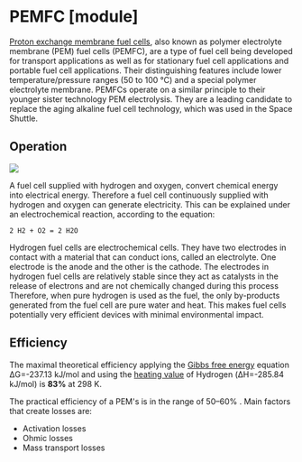 # PEMFC [module]

[Proton exchange membrane fuel cells](https://en.wikipedia.org/wiki/Proton_exchange_membrane_fuel_cell), also known as polymer electrolyte membrane (PEM) fuel cells (PEMFC), are a type of fuel cell being developed for transport applications as well as for stationary fuel cell applications and portable fuel cell applications.
Their distinguishing features include lower temperature/pressure ranges (50 to 100 °C) and a special polymer electrolyte membrane.
PEMFCs operate on a similar principle to their younger sister technology PEM electrolysis.
They are a leading candidate to replace the aging alkaline fuel cell technology, which was used in the Space Shuttle.

## Operation

![](https://upload.wikimedia.org/wikipedia/commons/6/63/Proton_Exchange_Fuel_Cell_Diagram.svg)

A fuel cell supplied with hydrogen and oxygen, convert chemical energy into electrical energy.
Therefore a fuel cell continuously supplied with hydrogen and oxygen can generate electricity.
This can be explained under an electrochemical reaction, according to the equation:

`2 H2 + O2 = 2 H2O`

Hydrogen fuel cells are electrochemical cells.
They have two electrodes in contact with a material that can conduct ions, called an electrolyte.
One electrode is the anode and the other is the cathode.
The electrodes in hydrogen fuel cells are relatively stable since they act as catalysts in the release of electrons and are not chemically changed during this process
Therefore, when pure hydrogen is used as the fuel, the only by-products generated from the fuel cell are pure water and heat.
This makes fuel cells potentially very efficient devices with minimal environmental impact.

## Efficiency

The maximal theoretical efficiency applying the [Gibbs free energy](https://en.wikipedia.org/wiki/Gibbs_free_energy) equation ΔG=-237.13 kJ/mol and using the [heating value](https://en.wikipedia.org/wiki/Heating_value) of Hydrogen (ΔH=-285.84 kJ/mol) is **83%** at 298 K.

The practical efficiency of a PEM's is in the range of 50–60% . Main factors that create losses are:

* Activation losses
* Ohmic losses
* Mass transport losses
